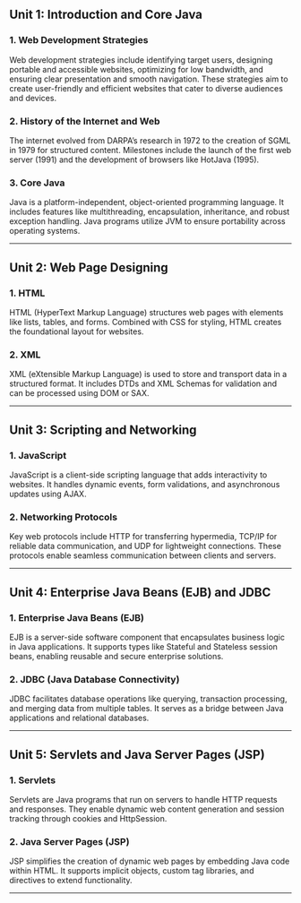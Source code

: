 ## **Unit 1: Introduction and Core Java**

### 1. **Web Development Strategies**  
Web development strategies include identifying target users, designing portable and accessible websites, optimizing for low bandwidth, and ensuring clear presentation and smooth navigation. These strategies aim to create user-friendly and efficient websites that cater to diverse audiences and devices.

### 2. **History of the Internet and Web**  
The internet evolved from DARPA’s research in 1972 to the creation of SGML in 1979 for structured content. Milestones include the launch of the first web server (1991) and the development of browsers like HotJava (1995).

### 3. **Core Java**  
Java is a platform-independent, object-oriented programming language. It includes features like multithreading, encapsulation, inheritance, and robust exception handling. Java programs utilize JVM to ensure portability across operating systems.

---

## **Unit 2: Web Page Designing**

### 1. **HTML**  
HTML (HyperText Markup Language) structures web pages with elements like lists, tables, and forms. Combined with CSS for styling, HTML creates the foundational layout for websites.

### 2. **XML**  
XML (eXtensible Markup Language) is used to store and transport data in a structured format. It includes DTDs and XML Schemas for validation and can be processed using DOM or SAX.

---

## **Unit 3: Scripting and Networking**

### 1. **JavaScript**  
JavaScript is a client-side scripting language that adds interactivity to websites. It handles dynamic events, form validations, and asynchronous updates using AJAX.

### 2. **Networking Protocols**  
Key web protocols include HTTP for transferring hypermedia, TCP/IP for reliable data communication, and UDP for lightweight connections. These protocols enable seamless communication between clients and servers.

---

## **Unit 4: Enterprise Java Beans (EJB) and JDBC**

### 1. **Enterprise Java Beans (EJB)**  
EJB is a server-side software component that encapsulates business logic in Java applications. It supports types like Stateful and Stateless session beans, enabling reusable and secure enterprise solutions.

### 2. **JDBC (Java Database Connectivity)**  
JDBC facilitates database operations like querying, transaction processing, and merging data from multiple tables. It serves as a bridge between Java applications and relational databases.

---

## **Unit 5: Servlets and Java Server Pages (JSP)**

### 1. **Servlets**  
Servlets are Java programs that run on servers to handle HTTP requests and responses. They enable dynamic web content generation and session tracking through cookies and HttpSession.

### 2. **Java Server Pages (JSP)**  
JSP simplifies the creation of dynamic web pages by embedding Java code within HTML. It supports implicit objects, custom tag libraries, and directives to extend functionality.

---
```
